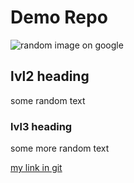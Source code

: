 # Demo Repo

![random image on google](https://cdn.vox-cdn.com/thumbor/RRNkgCRjm6ZaJiNydqbh_ZhjYiw=/0x0:1800x1179/1220x813/filters:focal(676x269:964x557):format(webp)/cdn.vox-cdn.com/uploads/chorus_image/image/66741310/3zlqxf_copy.0.jpg)

## lvl2 heading

some random text

### lvl3 heading

some more random text

[my link in git](https://github.com/knotbox1/repo_example/tree/main/code)



